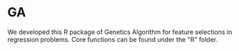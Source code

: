 # GA
We developed this R package of Genetics Algorithm for feature selections in regression problems. Core functions can be found under the "R" folder.
